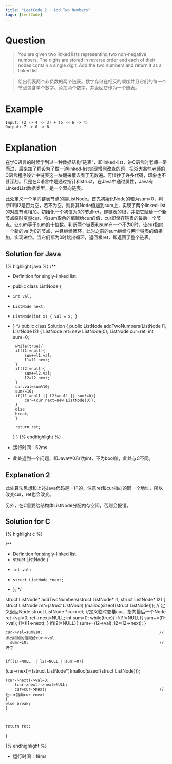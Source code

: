 ```yaml
---
title: "LeetCode 2 : Add Two Numbers"
tags: [LeetCode]
---
```

# Question
> You are given two linked lists representing two non-negative numbers. The digits are stored in reverse order and each of their nodes contain a single digit. Add the two numbers and return it as a linked list.

> 给出代表两个非负数的两个链表。数字存储在相反的顺序并且它们的每一个节点包含单个数字。添加两个数字，并返回它作为一个链表。

# Example 

```
Input: (2 -> 4 -> 3) + (5 -> 6 -> 4)
Output: 7 -> 0 -> 8
```

# Explanation
在学C语言的时候学到过一种数据结构“链表”，即linked-list，讲C语言时老师一带而过，后来加了程设为了做一道linked-list实现增删改查的题，把浙大翁恺老师的C语言程序设计中链表这一块翻来覆去看了无数遍。可惜抄了许多代码，印象也不甚深刻。只是在C语言中是通过指针和struct，在Java中通过属性，Java有LinkedList数据类型，是一个双向链表。

此处定义一个单向链表节点的类ListNode。首先初始化Node的和为sum=0，判断l1和l2是否为空，若不为空，则将其Node值加到sum上，实现了两个linked-list的对应节点相加。初始化一个初值为0的节点ret，即链表的根，并把它赋给一个新节点临时变量cur，将sum取余的值赋给cur的值，cur即储存链表的最后一个节点。让sum等于sum的十位数。判断两个链表和sum有一个不为0时，让cur指向一个新的val为0的节点，并且继续循环，此时之前的sum继续与两个链表的值相加，实现进位。当它们都为0时跳出循环，返回根ret，即返回了整个链表。

## Solution for Java

{% highlight java %}
/**
 * Definition for singly-linked list.
 * public class ListNode {
 *     int val;
 *     ListNode next;
 *     ListNode(int x) { val = x; }
 * }
 */
public class Solution {
    public ListNode addTwoNumbers(ListNode l1, ListNode l2) {
        ListNode ret=new ListNode(0);
        ListNode cur=ret;
        int sum=0;
        
        while(true){
        if(l1!=null){
            sum+=l1.val;
            l1=l1.next;
        }
        if(l2!=null){
            sum+=l2.val;
            l2=l2.next;
        }
        cur.val=sum%10;
        sum/=10;
        if(l1!=null || l2!=null || sum!=0){
            cur=(cur.next=new ListNode(0));
        }
        else 
        break;
        }
        
        return ret;
    }
}
{% endhighlight %}

* 运行时间：52ms
* 此处遇到一个问题，即Java中0和1为int，不为bool值，此处与C不同。

## Explanation 2

此处算法思想和上述Java代码是一样的，注意ret和cur指向的同一个地址，所以改变cur，ret也会改变。

另外，在C里要给结构体ListNode分配内存空间，否则会报错。

## Solution for C

{% highlight c %}

/**
 * Definition for singly-linked list.
 * struct ListNode {
 *     int val;
 *     struct ListNode *next;
 * };
 */

struct ListNode* addTwoNumbers(struct ListNode* l1, struct ListNode* l2) {
    struct ListNode *ret=(struct ListNode*) (malloc(sizeof(struct ListNode)));    //   定义返回Node 
    struct ListNode *cur=ret;                                                     //定义临时变量cur，指向最后一个Node
    ret->val=0;
    ret->next=NULL;
    int sum=0;
    while(true){
    if(l1!=NULL){
        sum+=(l1->val);
        l1=(l1->next);
    }
    if(l2!=NULL){
        sum+=(l2->val);
        l2=(l2->next);
    }
    
   
    cur->val=sum%10;                                                   //求出相加的值赋给cur->val
      sum/=10;                                                         //进位

  
    if(l1!=NULL || l2!=NULL ||sum!=0){
  
(cur->next)=(struct ListNode*)(malloc(sizeof(struct ListNode)));            
  
    (cur->next)->val=0;
        (cur->next)->next=NULL;
        cur=cur->next;                                                 //让cur指向cur->next
    }
    else break;
    }
    
    
    
    return ret;
}

{% endhighlight %}

* 运行时间：18ms
